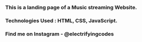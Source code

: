 ### This is a landing page of a Music streaming Website.

### Technologies Used : HTML, CSS, JavaScript.

### Find me on Instagram - @electrifyingcodes